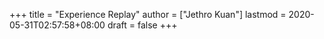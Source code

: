 +++
title = "Experience Replay"
author = ["Jethro Kuan"]
lastmod = 2020-05-31T02:57:58+08:00
draft = false
+++

